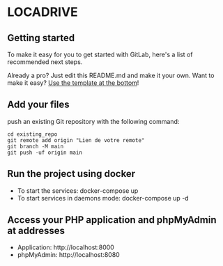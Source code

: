 # LOCADRIVE

## Getting started

To make it easy for you to get started with GitLab, here's a list of recommended next steps.

Already a pro? Just edit this README.md and make it your own. Want to make it easy? [Use the template at the bottom](#editing-this-readme)!

## Add your files

push an existing Git repository with the following command:

```
cd existing_repo
git remote add origin "Lien de votre remote"
git branch -M main
git push -uf origin main
```

## Run the project using docker

- To start the services: docker-compose up 
- To start services in daemons mode: docker-compose up -d

## Access your PHP application and phpMyAdmin at addresses

- Application: http://localhost:8000
- phpMyAdmin: http://localhost:8080